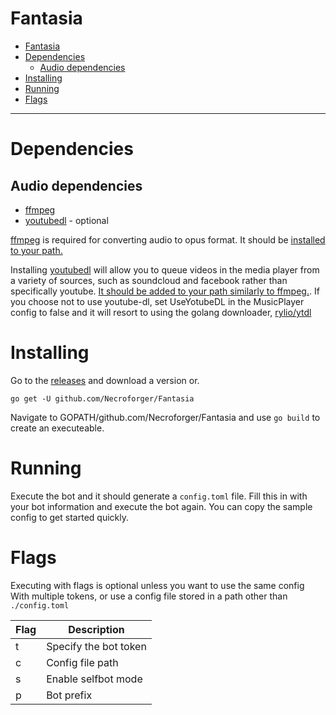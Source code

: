

# Fantasia
<!-- TOC -->

- [Fantasia](#fantasia)
- [Dependencies](#dependencies)
	- [Audio dependencies](#audio-dependencies)
- [Installing](#installing)
- [Running](#running)
- [Flags](#flags)

<!-- /TOC -->

______________
# Dependencies
## Audio dependencies
* [ffmpeg](https://ffmpeg.org/)
* [youtubedl](https://rg3.github.io/youtube-dl/) - optional

[ffmpeg](https://ffmpeg.org/) is required for converting audio to opus format. It should be [installed to your path.](http://www.wikihow.com/Install-FFmpeg-on-Windows)

Installing [youtubedl](https://rg3.github.io/youtube-dl/) will allow you to queue videos in the media player from a variety of sources, such as soundcloud and facebook rather than specifically youtube. [It should be added to your path similarly to ffmpeg.](http://www.wikihow.com/Install-YouTube-DL.py-to-Download-YouTube-Videos-to-Your-PC). If you choose not to use youtube-dl, set UseYotubeDL in the MusicPlayer config to false and it will resort to using the golang downloader, [rylio/ytdl](https://github.com/rylio/ytdl)

# Installing
Go to the [releases](https://github.com/Necroforger/Fantasia/releases) and download a version or.

`go get -U github.com/Necroforger/Fantasia`

Navigate to GOPATH/github.com/Necroforger/Fantasia and use `go build` to create an executeable.

# Running
Execute the bot and it should generate a `config.toml` file. Fill this in with your bot information and execute the bot again. You can copy the sample config to get started quickly.

# Flags

Executing with flags is optional unless you want to use the same config
With multiple tokens, or use a config file stored in a path other than `./config.toml`

| Flag | Description           |
|------|-----------------------|
| t    | Specify the bot token |
| c    | Config file path      |
| s    | Enable selfbot mode   |
| p    | Bot prefix            |


